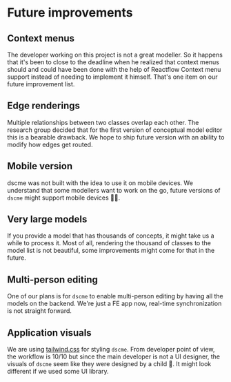 # Future improvements

## Context menus

The developer working on this project is not a great modeller. So it happens that it's been to close to the deadline when he realized that context menus should and could have been done with the help of Reactflow Context menu support instead of needing to implement it himself. That's one item on our future improvement list.

## Edge renderings

Multiple relationships between two classes overlap each other. The research group decided that for the first version of conceptual model editor this is a bearable drawback. We hope to ship future version with an ability to modify how edges get routed.

## Mobile version

dscme was not built with the idea to use it on mobile devices. We understand that some modellers want to work on the go, future versions of `dscme` might support mobile devices 🤷‍♂️.

## Very large models

If you provide a model that has thousands of concepts, it might take us a while to process it. Most of all, rendering the thousand of classes to the model list is not beautiful, some improvements might come for that in the future.

## Multi-person editing

One of our plans is for `dscme` to enable multi-person editing by having all the models on the backend. We're just a FE app now, real-time synchronization is not straight forward.

## Application visuals

We are using [tailwind.css](https://tailwindcss.com/) for styling `dscme`. From developer point of view, the workflow is 10/10 but since the main developer is not a UI designer, the visuals of `dscme` seem like they were designed by a child 👶. It might look different if we used some UI library.
